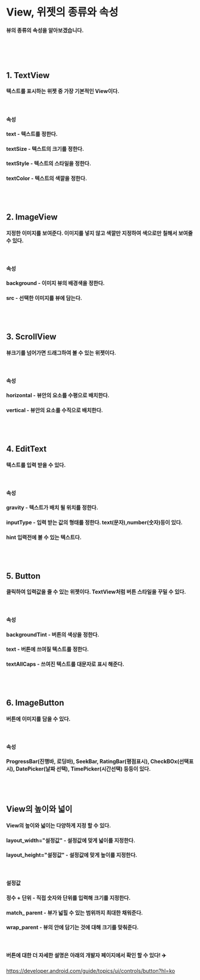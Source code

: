 # View, 위젯의 종류와 속성
#### 뷰의 종류의 속성을 알아보겠습니다.

<br>
<br>
<br>

## 1. TextView
#### 텍스트를 표시하는 위젯 중 가장 기본적인 View이다.
<br>

#### 속성
#### text - 텍스트를 정한다.
#### textSize - 텍스트의 크기를 정한다.
#### textStyle - 텍스트의 스타일을 정한다.
#### textColor - 텍스트의 색깔을 정한다.

<br>
<br>

## 2. ImageView
#### 지정한 이미지를 보여준다. 이미지를 넣지 않고 색깔만 지정하여 색으로만 칠해서 보여줄 수 있다.
<br>

#### 속성
#### background - 이미지 뷰의 배경색을 정한다.
#### src - 선택한 이미지를 뷰에 담는다.

<br>
<br>

## 3. ScrollView
#### 뷰크기를 넘어가면 드래그하여 볼 수 있는 위젯이다.

<br>

#### 속성
#### horizontal - 뷰안의 요소를 수평으로 배치한다.
#### vertical - 뷰안의 요소를 수직으로 배치한다.

<br>
<br>
 
## 4. EditText
#### 텍스트를 입력 받을 수 있다.

<br>

#### 속성
#### gravity - 텍스트가 배치 될 위치를 정한다.
#### inputType - 입력 받는 값의 형태를 정한다. text(문자),number(숫자)등이 있다.
#### hint 입력전에 볼 수 있는 텍스트다.

<br>
<br>

## 5. Button
#### 클릭하여 입력값을 줄 수 있는 위젯이다. TextView처럼 버튼 스타일을 꾸밀 수 있다.
<br>

#### 속성
#### backgroundTint - 버튼의 색상을 정한다.
#### text - 버튼에 쓰여질 텍스트를 정한다.
#### textAllCaps - 쓰여진 텍스트를 대문자로 표시 해준다.

<br>
<br>

## 6. ImageButton
#### 버튼에 이미지를 담을 수 있다.
<br>

#### 속성
#### ProgressBar(진행바, 로딩바), SeekBar, RatingBar(평점표시), CheckBOx(선택표시), DatePicker(날짜 선택), TimePicker(시간선택) 등등이 있다.

<br>
<br>

## View의 높이와 넓이
#### View의 높이와 넓이는 다양하게 지정 할 수 있다.
#### layout_width="설정값" - 설정값에 맞게 넓이를 지정한다.
#### layout_height="설정값" - 설정값에 맞게 높이를 지정한다.

<br>

#### 설정값
#### 정수 + 단위 - 직접 숫자와 단위를 입력해 크기를 지정한다.
#### match_ parent - 뷰가 넓힐 수 있는 범위까지 최대한 채워준다.
#### wrap_parent - 뷰의 안에 담기는 것에 대해 크기를 맞춰준다.

<br>

#### **버튼에 대한 더 자세한 설명은 아래의 개발자 페이지에서 확인 할 수 있다! ✈️**
https://developer.android.com/guide/topics/ui/controls/button?hl=ko


